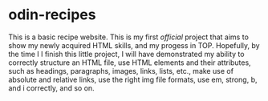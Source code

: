 # odin-recipes

This is a basic recipe website. This is my first *official* project that aims to show my newly acquired HTML skills, and my progess in TOP. Hopefully, by the time I I finish this little project, I will have demonstrated my ability to correctly structure an HTML file, use HTML elements and their attributes, such as headings, paragraphs, images, links, lists, etc., make use of absolute and relative links, use the right img file formats, use em, strong, b, and i correctly, and so on.